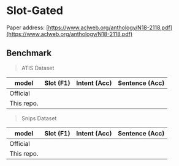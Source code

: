 # Slot-Gated

Paper address: [https://www.aclweb.org/anthology/N18-2118.pdf](https://www.aclweb.org/anthology/N18-2118.pdf)

## Benchmark

> ATIS Dataset

| model      | Slot (F1) | Intent (Acc) | Sentence (Acc) |
| ---------- | --------- | ------------ | -------------- |
| Official   |           |              |                |
| This repo. |           |              |                |

> Snips Dataset

| model      | Slot (F1) | Intent (Acc) | Sentence (Acc) |
| ---------- | --------- | ------------ | -------------- |
| Official   |           |              |                |
| This repo. |           |              |                |
